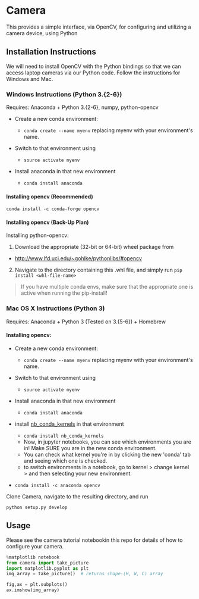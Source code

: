# Camera

This provides a simple interface, via OpenCV, for configuring and utilizing a camera device, using Python


## Installation Instructions
We will need to install OpenCV with the Python bindings so that we can access laptop cameras via our Python code. Follow the instructions for Windows and Mac.

### Windows Instructions (Python 3.{2-6})
Requires: Anaconda + Python 3.{2-6}, numpy, python-opencv

- Create a new conda environment:
    * `conda create --name myenv` replacing myenv with your environment's name.

- Switch to that environment using
    * `source activate myenv`

- Install anaconda in that new environment
    * `conda install anaconda`

#### Installing opencv (Recommended)
```shell
conda install -c conda-forge opencv
```

#### Installing opencv (Back-Up Plan)
Installing python-opencv:

 1. Download the appropriate (32-bit or 64-bit) wheel package from 
   - http://www.lfd.uci.edu/~gohlke/pythonlibs/#opencv

 2. Navigate to the directory containing this .whl file, and simply run `pip install <whl-file-name>`
  > If you have multiple conda envs, make sure that the appropriate one is active when running the pip-install!

### Mac OS X Instructions (Python 3)
Requires: Anaconda + Python 3 (Tested on 3.{5-6}) + Homebrew

#### Installing opencv:
- Create a new conda environment:
    * `conda create --name myenv` replacing myenv with your environment's name.

- Switch to that environment using
    * `source activate myenv`

- Install anaconda in that new environment
    * `conda install anaconda`

- install [nb_conda_kernels](https://github.com/Anaconda-Platform/nb_conda_kernels) in that environment
    * `conda install nb_conda_kernels`
    * Now, in jupyter notebooks, you can see which environments you are in! Make SURE you are in the new conda environment.
    * You can check what kernel you're in by clicking the new 'conda' tab and seeing which one is checked.
    * to switch environments in a notebook, go to kernel > change kernel > and then selecting your new environment.
    
- `conda install -c anaconda opencv`

Clone Camera, navigate to the resulting directory, and run

```shell
python setup.py develop
```

## Usage
Please see the camera tutorial notebookin this repo for details of how to configure your camera.

```python
%matplotlib notebook
from camera import take_picture
import matplotlib.pyplot as plt
img_array = take_picture()  # returns shape-(H, W, C) array

fig,ax = plt.subplots()
ax.imshow(img_array)
```
